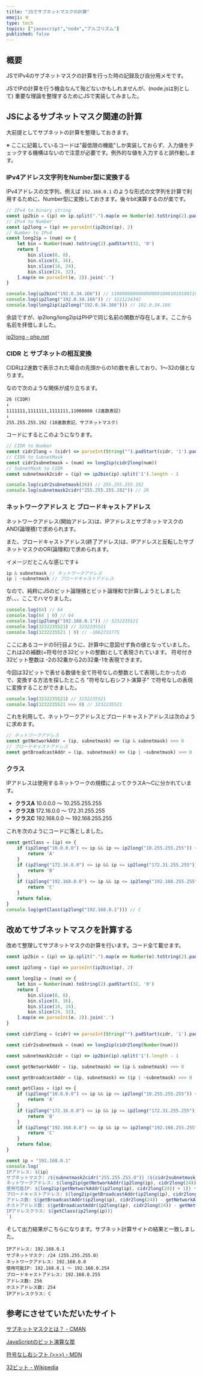 ```yaml
---
title: "JSでサブネットマスクの計算"
emoji: 🌐
type: tech
topics: ["javascript","node","アルゴリズム"]
published: false
---
```


## 概要

JSでIPv4のサブネットマスクの計算を行った時の記録及び自分用メモです。

JSでIPの計算を行う機会なんて殆どないかもしれませんが、(node.jsは別として)
重要な理論を整理するためにJSで実装してみました。

## JSによるサブネットマスク関連の計算

大前提としてサブネットの計算を整理しておきます。

※ ここに記載しているコードは"最低限の機能"しか実装しておらず、入力値をチェックする機構はないので注意が必要です。例外的な値を入力すると誤作動します。

### IPv4アドレス文字列をNumber型に変換する

IPv4アドレスの文字列、例えば `192.168.0.1` のような形式の文字列を計算で利用するために、Number型に変換しておきます。後々bit演算するのが楽です。

```js
// IPv4 to binary string
const ip2bin = (ip) => ip.split(".").map(e => Number(e).toString(2).padStart(8, '0')).join('')
// IPv4 to Number
const ip2long = (ip) => parseInt(ip2bin(ip), 2)
// Number to IPv4
const long2ip = (num) => {
    let bin = Number(num).toString(2).padStart(32, '0')
    return [
        bin.slice(0, 8),
        bin.slice(8, 16),
        bin.slice(16, 24),
        bin.slice(24, 32),
    ].map(e => parseInt(e, 2)).join('.')
}

console.log(ip2bin("192.0.34.166")) // 11000000000000000010001010100110
console.log(ip2long("192.0.34.166")) // 3221234342
console.log(long2ip(ip2long("192.0.34.166"))) // 192.0.34.166
```

余談ですが、ip2long/long2ipはPHPで同じ名前の関数が存在します。ここから名前を拝借しました。

[ip2long - php.net](https://www.php.net/manual/ja/function.ip2long.php)

### CIDR と サブネットの相互変換

CIDRは2進数で表示された場合の先頭からの1の数を表しており、1〜32の値となります。

なので次のような関係が成り立ちます。

```
26 (CIDR)
↓
1111111,1111111,1111111,11000000 (2進数表記)
↓
255.255.255.192 (10進数表記、サブネットマスク)
```

コードにするとこのようになります。

```js
// CIDR to Number
const cidr2long = (cidr) => parseInt(String("").padStart(cidr, '1').padEnd(32, '0'), 2)
// CIDR to SubnetMask
const cidr2subnetmask = (num) => long2ip(cidr2long(num))
// SubnetMask to CIDR
const subnetmask2cidr = (ip) => ip2bin(ip).split('1').length - 1

console.log(cidr2subnetmask(26)) // 255.255.255.192
console.log(subnetmask2cidr("255.255.255.192")) // 26
```

### ネットワークアドレス と ブロードキャストアドレス

ネットワークアドレス(開始アドレス)は、IPアドレスとサブネットマスクのAND(論理積)で求められます。

また、ブロードキャストアドレス(終了アドレス)は、IPアドレスと反転したサブネットマスクのOR(論理和)で求められます。

イメージだとこんな感じです↓

```js
ip & subnetmask // ネットワークアドレス
ip | ~subnetmask // ブロードキャストアドレス
```

なので、純粋にJSのビット論理積とビット論理和で計算しようとしましたが、、、ここでハマりました。

```js
console.log(64) // 64
console.log(64 | 0) // 64
console.log(ip2long("192.168.0.1")) // 3232235521
console.log(3232235521) // 3232235521
console.log(3232235521 | 0) // -1062731775
```

ここにあるコードの5行目ように、計算中に意図せず負の値となっていました。
これは2の補数(=符号付き32ビットの整数)として表現されています。
符号付き32ビット整数は -2の32乗から2の32乗-1を表現できます。

今回は32ビットで表せる数値を全て符号なしの整数として表現したかったので、変換する方法を探したところ "符号なし右シフト演算子" で符号なしの表現に変換することができました。

```js
console.log(3232235521) // 3232235521
console.log(3232235521 >>> 0) // 3232235521
```

これを利用して、ネットワークアドレスとブロードキャストアドレスは次のように求めます。

```js
// ネットワークアドレス
const getNetworkAddr = (ip, subnetmask) => (ip & subnetmask) >>> 0
// ブロードキャストアドレス
const getBroadcastAddr = (ip, subnetmask) => (ip | ~subnetmask) >>> 0
```

### クラス

IPアドレスは使用するネットワークの規模によってクラスA〜Cに分かれています。

 - **クラスA** 10.0.0.0 ～ 10.255.255.255
 - **クラスB** 172.16.0.0 ～ 172.31.255.255
 - **クラスC** 192.168.0.0 ～ 192.168.255.255

これを次のようにコードに落としました。

```js
const getClass = (ip) => {
    if (ip2long("10.0.0.0") <= ip && ip <= ip2long("10.255.255.255")) {
        return 'A'
    }
    if (ip2long("172.16.0.0") <= ip && ip <= ip2long("172.31.255.255")) {
        return 'B'
    }
    if (ip2long("192.168.0.0") <= ip && ip <= ip2long("192.168.255.255")) {
        return 'C'
    }
    return false;
}
console.log(getClass(ip2long("192.168.0.1"))) // C
```

## 改めてサブネットマスクを計算する

改めて整理してサブネットマスクの計算を行います。コード全て載せます。

```js
const ip2bin = (ip) => ip.split(".").map(e => Number(e).toString(2).padStart(8, '0')).join('')

const ip2long = (ip) => parseInt(ip2bin(ip), 2)

const long2ip = (num) => {
    let bin = Number(num).toString(2).padStart(32, '0')
    return [
        bin.slice(0, 8),
        bin.slice(8, 16),
        bin.slice(16, 24),
        bin.slice(24, 32),
    ].map(e => parseInt(e, 2)).join('.')
}

const cidr2long = (cidr) => parseInt(String("").padStart(cidr, '1').padEnd(32, '0'), 2)

const cidr2subnetmask = (num) => long2ip(cidr2long(Number(num)))

const subnetmask2cidr = (ip) => ip2bin(ip).split('1').length - 1

const getNetworkAddr = (ip, subnetmask) => (ip & subnetmask) >>> 0

const getBroadcastAddr = (ip, subnetmask) => (ip | ~subnetmask) >>> 0

const getClass = (ip) => {
    if (ip2long("10.0.0.0") <= ip && ip <= ip2long("10.255.255.255")) {
        return 'A'
    }
    if (ip2long("172.16.0.0") <= ip && ip <= ip2long("172.31.255.255")) {
        return 'B'
    }
    if (ip2long("192.168.0.0") <= ip && ip <= ip2long("192.168.255.255")) {
        return 'C'
    }
    return false;
}

const ip = "192.168.0.1"
console.log(`
IPアドレス: ${ip}
サブネットマスク: /${subnetmask2cidr("255.255.255.0")} (${cidr2subnetmask(24)})
ネットワークアドレス: ${long2ip(getNetworkAddr(ip2long(ip), cidr2long(24)))}
使用可能IP: ${long2ip(getNetworkAddr(ip2long(ip), cidr2long(24)) + 1)} 〜 ${long2ip(getBroadcastAddr(ip2long(ip), cidr2long(24)) - 1)}
ブロードキャストアドレス: ${long2ip(getBroadcastAddr(ip2long(ip), cidr2long(24)))}
アドレス数: ${getBroadcastAddr(ip2long(ip), cidr2long(24)) - getNetworkAddr(ip2long(ip), cidr2long(24)) + 1}
ホストアドレス数: ${getBroadcastAddr(ip2long(ip), cidr2long(24)) - getNetworkAddr(ip2long(ip), cidr2long(24)) - 1}
IPアドレスクラス: ${getClass(ip2long(ip))}
`)
```

そして出力結果がこちらになります。サブネット計算サイトの結果と一致しました。

```
IPアドレス: 192.168.0.1
サブネットマスク: /24 (255.255.255.0)
ネットワークアドレス: 192.168.0.0
使用可能IP: 192.168.0.1 〜 192.168.0.254
ブロードキャストアドレス: 192.168.0.255
アドレス数: 256
ホストアドレス数: 254
IPアドレスクラス: C
```

## 参考にさせていただいたサイト

[サブネットマスクとは？ - CMAN](https://www.cman.jp/network/term/subnet/)

[JavaScriptのビット演算な罠](http://katwat.s1005.xrea.com/wp/5164)

[符号なし右シフト (>>>) - MDN ](https://developer.mozilla.org/ja/docs/Web/JavaScript/Reference/Operators/Unsigned_right_shift)

[32ビット - Wikipedia](https://ja.wikipedia.org/wiki/32%E3%83%93%E3%83%83%E3%83%88)